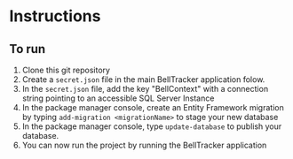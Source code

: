 # Instructions

## To run
1. Clone this git repository
2. Create a `secret.json` file in the main BellTracker application folow.
3. In the `secret.json` file, add the key "BellContext" with a connection string pointing to an accessible SQL Server Instance
4. In the package manager console, create an Entity Framework migration by typing `add-migration <migrationName>` to stage your new database
5. In the package manager console, type `update-database` to publish your database.
6. You can now run the project by running the BellTracker application
